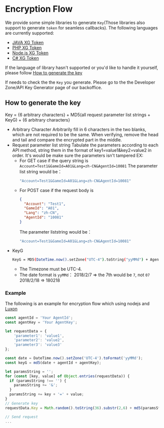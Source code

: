 # Encryption Flow

We provide some simple libraries to generate `Key`(Those libraries also support to generate `token` for seamless callbacks). The following languages are currently supported:

- [JAVA XG Token](https://gitlab.com/token-library/java/-/packages/17448487)
- [PHP XG Token](https://gitlab.com/token-library/php-token)
- [Node.js XG Token](https://gitlab.com/token-library/js-token)
- [C# XG Token](https://gitlab.com/token-library/csharp-token)

If the language of library hasn't supported or you'd like to handle it yourself, please follow [How to generate the key](#how-to-generate-the-key)

If needs to check the the `Key` you generate. Please go to the the Developer Zone/API Key Generator page of our backoffice. 

## How to generate the key

Key = {6 arbitrary characters} + MD5(all request parameter list strings + KeyG) + {6 arbitrary characters}

- Arbitrary Character
  Arbitrarily fill in 6 characters in the two blanks, which are not required to be the same. When verifying, remove the head and tail and compare the encrypted part in the middle.
- Request parameter list string
  Tabulate the parameters according to each API method, string them in the format of key1=value1&key2=value2 in order. It's would be make sure the parameters isn't tampered
  EX:
    - For GET case if the query string is
      `Account=Test1&GameId=A01&Lang=zh-CN&AgentId=10081`
      The parameter list string would be：
        ```bash
        "Account=Test1&GameId=A01&Lang=zh-CN&AgentId=10081"
        ```
    - For POST case if the request body is
        ```json
        {
          "Account": "Test1",
          "GameId": "A01",
          "Lang": "zh-CN",
          "AgentId": "10081"
        }
        ```
        The parameter liststring would be：
        ```bash
        "Account=Test1&GameId=A01&Lang=zh-CN&AgentId=10081"
        ```
- KeyG
    ```bash
    KeyG = MD5(DateTime.now().setZone("UTC-4").toString("yyMMd") + AgentId + AgentKey)
    ```
    - The Timezone must be UTC-4.
    - The date format is `yyMMd`：
      2018/2/7 => the 7th would be `7`, not `07`
      2018/2/18 => 180218
      
### Example

The following is an example for encryption flow which using nodejs and [Luxon](https://github.com/moment/luxon)


```javascript
const agentId = 'Your AgentId';
const agentKey = 'Your AgentKey';

let requestData = {
    'parameter1': 'value1',
    'parameter2': 'value2',
    'parameter3': 'value3'
};

const date = DateTime.now().setZone('UTC-4').toFormat('yyMMd');
const keyG = md5(date + agentId + agentKey);

let paramsString = '';
for (const [key, value] of Object.entries(requestData)) {
  if (paramsString !== '') {
    paramsString += '&';
  }
  paramsString += key + '=' + value;
}
// Generate key
requestData.Key = Math.random().toString(36).substr(2,6) + md5(paramsString + keyG) + Math.random().toString(36).substr(2,6));

// Send request
...

```
